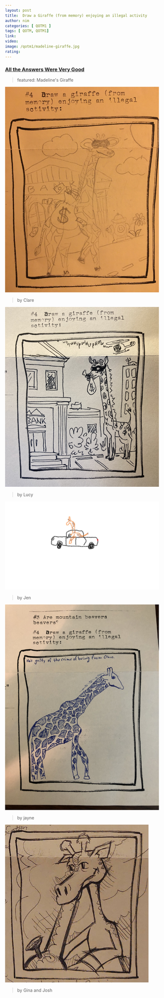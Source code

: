 ```yaml
---
layout: post
title:  Draw a Giraffe (from memory) enjoying an illegal activity
author: nim
categories: [ QOTM1 ]
tags: [ QOTM, QOTM1]
link:
video: 
image: /qotm1/madeline-giraffe.jpg
rating: 
---
```


### [All the Answers Were Very Good](/QOTM1-animals-4)

> featured: Madeline's Giraffe

![Clare's Giraffe](/assets/images/qotm1/clare-giraffe.jpg)
> by Clare

![Lucy's Giraffe](/assets/images/qotm1/Lucy-giraffe.jpg)
> by Lucy

![Jen's Giraffe](/assets/images/qotm1/Jen-giraffe.jpg)
> by Jen

![jayne's Giraffe](/assets/images/qotm1/jayne-giraffe.jpeg)
> by jayne

![Gina and Josh's Giraffe](/assets/images/qotm1/gina-josh-giraffe.png)
> by Gina and Josh

